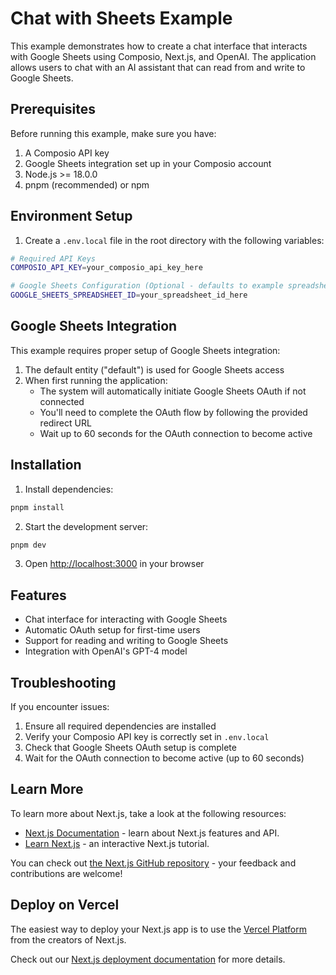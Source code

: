 # Chat with Sheets Example

This example demonstrates how to create a chat interface that interacts with Google Sheets using Composio, Next.js, and OpenAI. The application allows users to chat with an AI assistant that can read from and write to Google Sheets.

## Prerequisites

Before running this example, make sure you have:

1. A Composio API key
2. Google Sheets integration set up in your Composio account
3. Node.js >= 18.0.0
4. pnpm (recommended) or npm

## Environment Setup

1. Create a `.env.local` file in the root directory with the following variables:

```bash
# Required API Keys
COMPOSIO_API_KEY=your_composio_api_key_here

# Google Sheets Configuration (Optional - defaults to example spreadsheet)
GOOGLE_SHEETS_SPREADSHEET_ID=your_spreadsheet_id_here
```

## Google Sheets Integration

This example requires proper setup of Google Sheets integration:

1. The default entity ("default") is used for Google Sheets access
2. When first running the application:
   - The system will automatically initiate Google Sheets OAuth if not connected
   - You'll need to complete the OAuth flow by following the provided redirect URL
   - Wait up to 60 seconds for the OAuth connection to become active

## Installation

1. Install dependencies:
```bash
pnpm install
```

2. Start the development server:
```bash
pnpm dev
```

3. Open [http://localhost:3000](http://localhost:3000) in your browser

## Features

- Chat interface for interacting with Google Sheets
- Automatic OAuth setup for first-time users
- Support for reading and writing to Google Sheets
- Integration with OpenAI's GPT-4 model

## Troubleshooting

If you encounter issues:
1. Ensure all required dependencies are installed
2. Verify your Composio API key is correctly set in `.env.local`
3. Check that Google Sheets OAuth setup is complete
4. Wait for the OAuth connection to become active (up to 60 seconds)

## Learn More

To learn more about Next.js, take a look at the following resources:

- [Next.js Documentation](https://nextjs.org/docs) - learn about Next.js features and API.
- [Learn Next.js](https://nextjs.org/learn-pages-router) - an interactive Next.js tutorial.

You can check out [the Next.js GitHub repository](https://github.com/vercel/next.js) - your feedback and contributions are welcome!

## Deploy on Vercel

The easiest way to deploy your Next.js app is to use the [Vercel Platform](https://vercel.com/new?utm_medium=default-template&filter=next.js&utm_source=create-next-app&utm_campaign=create-next-app-readme) from the creators of Next.js.

Check out our [Next.js deployment documentation](https://nextjs.org/docs/pages/building-your-application/deploying) for more details.
